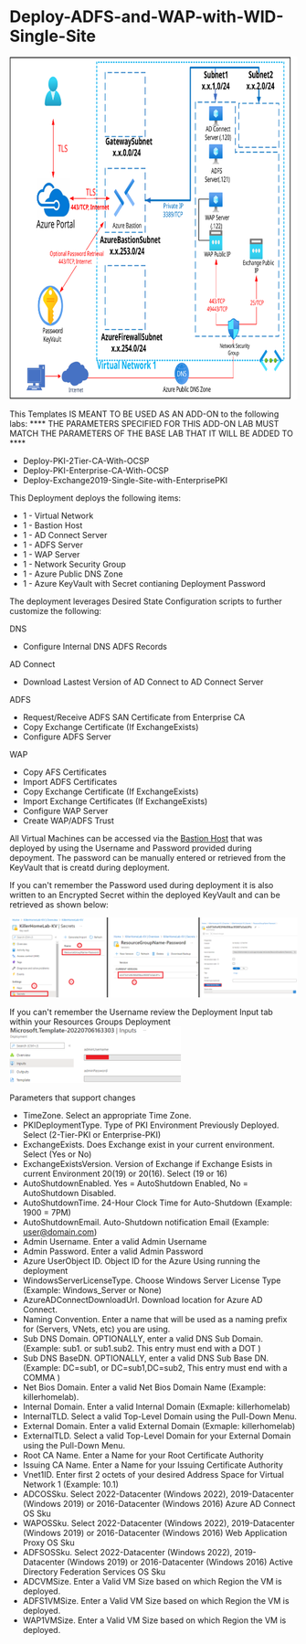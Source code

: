 # Deploy-ADFS-and-WAP-with-WID-Single-Site
<img src="./x_Images/ADFSSingleSiteWID.svg" height="600" width="800"/>

This Templates IS MEANT TO BE USED AS AN ADD-ON to the following labs: **** THE PARAMETERS SPECIFIED FOR THIS ADD-ON LAB MUST MATCH THE PARAMETERS OF THE BASE LAB THAT IT WILL BE ADDED TO ****

- Deploy-PKI-2Tier-CA-With-OCSP
- Deploy-PKI-Enterprise-CA-With-OCSP
- Deploy-Exchange2019-Single-Site-with-EnterprisePKI

This Deployment deploys the following items:

- 1 - Virtual Network
- 1 - Bastion Host
- 1 - AD Connect Server
- 1 - ADFS Server
- 1 - WAP Server
- 1 - Network Security Group
- 1 - Azure Public DNS Zone
- 1 - Azure KeyVault with Secret contianing Deployment Password

The deployment leverages Desired State Configuration scripts to further customize the following:

DNS
- Configure Internal DNS ADFS Records

AD Connect
- Download Lastest Version of AD Connect to AD Connect Server

ADFS
- Request/Receive ADFS SAN Certificate from Enterprise CA
- Copy Exchange Certificate (If ExchangeExists)
- Configure ADFS Server

WAP
- Copy AFS Certificates
- Import ADFS Certificates
- Copy Exchange Certificate (If ExchangeExists)
- Import Exchange Certificates (If ExchangeExists)
- Configure WAP Server
- Create WAP/ADFS Trust

All Virtual Machines can be accessed via the [Bastion Host](https://docs.microsoft.com/en-us/azure/bastion/bastion-overview) that was deployed by using the Username and Password provided during depoyment.  The password can be manually entered or retrieved from the KeyVault that is creatd during deployment.

If you can't remember the Password used during deployment it is also written to an Encrypted Secret within the deployed KeyVault and can be retrieved as shown below:

<img src="./x_Images/DeploymentPassword.png" width="600"/>

If you can't remember the Username review the Deployment Input tab within your Resources Groups Deployment
<img src="./x_Images/DeploymentUsername.png" width="300"/>

Parameters that support changes
- TimeZone.  Select an appropriate Time Zone.
- PKIDeploymentType.  Type of PKI Environment Previously Deployed.  Select (2-Tier-PKI or Enterprise-PKI)
- ExchangeExists.  Does Exchange exist in your current environment.  Select (Yes or No)
- ExchangeExistsVersion.  Version of Exchange if Exchange Esists in current Environment 20(19) or 20(16).  Select (19 or 16)
- AutoShutdownEnabled.  Yes = AutoShutdown Enabled, No = AutoShutdown Disabled.
- AutoShutdownTime.  24-Hour Clock Time for Auto-Shutdown (Example: 1900 = 7PM)
- AutoShutdownEmail.  Auto-Shutdown notification Email (Example:  user@domain.com)
- Admin Username.  Enter a valid Admin Username
- Admin Password.  Enter a valid Admin Password
- Azure UserObject ID.  Object ID for the Azure Using running the deployment
- WindowsServerLicenseType.  Choose Windows Server License Type (Example:  Windows_Server or None)
- AzureADConnectDownloadUrl.  Download location for Azure AD Connect.
- Naming Convention. Enter a name that will be used as a naming prefix for (Servers, VNets, etc) you are using.
- Sub DNS Domain.  OPTIONALLY, enter a valid DNS Sub Domain. (Example:  sub1. or sub1.sub2.    This entry must end with a DOT )
- Sub DNS BaseDN.  OPTIONALLY, enter a valid DNS Sub Base DN. (Example:  DC=sub1, or DC=sub1,DC=sub2,    This entry must end with a COMMA )
- Net Bios Domain.  Enter a valid Net Bios Domain Name (Example:  killerhomelab).
- Internal Domain.  Enter a valid Internal Domain (Exmaple:  killerhomelab)
- InternalTLD.  Select a valid Top-Level Domain using the Pull-Down Menu.
- External Domain.  Enter a valid External Domain (Exmaple:  killerhomelab)
- ExternalTLD.  Select a valid Top-Level Domain for your External Domain using the Pull-Down Menu.
- Root CA Name.  Enter a Name for your Root Certificate Authority
- Issuing CA Name.  Enter a Name for your Issuing Certificate Authority
- Vnet1ID.  Enter first 2 octets of your desired Address Space for Virtual Network 1 (Example:  10.1)
- ADCOSSku.  Select 2022-Datacenter (Windows 2022), 2019-Datacenter (Windows 2019) or 2016-Datacenter (Windows 2016) Azure AD Connect OS Sku
- WAPOSSku.  Select 2022-Datacenter (Windows 2022), 2019-Datacenter (Windows 2019) or 2016-Datacenter (Windows 2016) Web Application Proxy OS Sku
- ADFSOSSku.  Select 2022-Datacenter (Windows 2022), 2019-Datacenter (Windows 2019) or 2016-Datacenter (Windows 2016) Active Directory Federation Services OS Sku
- ADCVMSize.  Enter a Valid VM Size based on which Region the VM is deployed.
- ADFS1VMSize.  Enter a Valid VM Size based on which Region the VM is deployed.
- WAP1VMSize.  Enter a Valid VM Size based on which Region the VM is deployed.